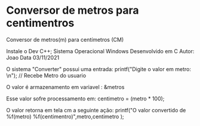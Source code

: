 # Conversor de metros para centimentros 
Conversor de metros(m) para centímetros (CM)

Instale o Dev C++;
Sistema Operacional Windows
Desenvolvido em C
Autor: Joao
Data 03/11/2021

O sistema "Converter" possui uma entrada:
printf("Digite o valor em metro: \n"); // Recebe Metro do usuario

O valor é armazenamento em variavel : &metros

Esse valor sofre processamento em:
centimetro = (metro * 100);

O valor retorna em tela cm a seguinte ação:
printf("O valor convertido de %f(metro) %f(centimentro)",metro,centimetro );
